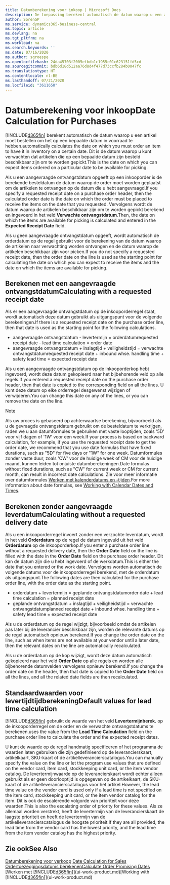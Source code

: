 ```yaml
---
title: Datumberekening voor inkoop | Microsoft Docs
description: De toepassing berekent automatisch de datum waarop u een artikel moet bestellen zodat u het op een bepaalde datum in voorraad hebt. Dit is de datum waarop u kunt verwachten dat artikelen die op een bepaalde datum zijn besteld beschikbaar zijn om te worden gepickt.
author: SorenGP
ms.service: dynamics365-business-central
ms.topic: article
ms.devlang: na
ms.tgt_pltfrm: na
ms.workload: na
ms.search.keywords: ''
ms.date: 07/16/2020
ms.author: sgroespe
ms.openlocfilehash: 24da45703f2005efbdb1c1955c01c623151fd5cd
ms.sourcegitcommit: bdb6d18d512aa76d8d4f477d73ccfb284b0047fc
ms.translationtype: HT
ms.contentlocale: nl-BE
ms.lasthandoff: 07/21/2020
ms.locfileid: "3611650"
---
```

# <a name="date-calculation-for-purchases"></a><span data-ttu-id="e60b2-104">Datumberekening voor inkoop</span><span class="sxs-lookup"><span data-stu-id="e60b2-104">Date Calculation for Purchases</span></span>

[!INCLUDE[d365fin](includes/d365fin_md.md)] <span data-ttu-id="e60b2-105">berekent automatisch de datum waarop u een artikel moet bestellen om het op een bepaalde datum in voorraad te hebben.</span><span class="sxs-lookup"><span data-stu-id="e60b2-105">automatically calculates the date on which you must order an item to have it in inventory on a certain date.</span></span> <span data-ttu-id="e60b2-106">Dit is de datum waarop u kunt verwachten dat artikelen die op een bepaalde datum zijn besteld beschikbaar zijn om te worden gepickt.</span><span class="sxs-lookup"><span data-stu-id="e60b2-106">This is the date on which you can expect items ordered on a particular date to be available for picking.</span></span>  

<span data-ttu-id="e60b2-107">Als u een aangevraagde ontvangstdatum opgeeft op een inkooporder is de berekende besteldatum de datum waarop de order moet worden geplaatst om de artikelen te ontvangen op de datum die u hebt aangevraagd.</span><span class="sxs-lookup"><span data-stu-id="e60b2-107">If you specify a requested receipt date on a purchase order header, then the calculated order date is the date on which the order must be placed to receive the items on the date that you requested.</span></span> <span data-ttu-id="e60b2-108">Vervolgens wordt de datum waarop de artikelen beschikbaar zijn om te worden gepickt berekend en ingevoerd in het veld **Verwachte ontvangstdatum**.</span><span class="sxs-lookup"><span data-stu-id="e60b2-108">Then, the date on which the items are available for picking is calculated and entered in the **Expected Receipt Date** field.</span></span>  

<span data-ttu-id="e60b2-109">Als u geen aangevraagde ontvangstdatum opgeeft, wordt automatisch de orderdatum op de regel gebruikt voor de berekening van de datum waarop de artikelen naar verwachting worden ontvangen en de datum waarop de artikelen beschikbaar zijn voor picken.</span><span class="sxs-lookup"><span data-stu-id="e60b2-109">If you do not specify a requested receipt date, then the order date on the line is used as the starting point for calculating the date on which you can expect to receive the items and the date on which the items are available for picking.</span></span>  

## <a name="calculating-with-a-requested-receipt-date"></a><span data-ttu-id="e60b2-110">Berekenen met een aangevraagde ontvangstdatum</span><span class="sxs-lookup"><span data-stu-id="e60b2-110">Calculating with a requested receipt date</span></span>

<span data-ttu-id="e60b2-111">Als er een aangevraagde ontvangstdatum op de inkooporderregel staat, wordt automatisch deze datum gebruikt als uitgangspunt voor de volgende berekeningen.</span><span class="sxs-lookup"><span data-stu-id="e60b2-111">If there is a requested receipt date on the purchase order line, then that date is used as the starting point for the following calculations.</span></span>  

- <span data-ttu-id="e60b2-112">aangevraagde ontvangstdatum - levertermijn = orderdatum</span><span class="sxs-lookup"><span data-stu-id="e60b2-112">requested receipt date - lead time calculation = order date</span></span>  
- <span data-ttu-id="e60b2-113">aangevraagde ontvangstdatum + inslagtijd + veiligheidstijd = verwachte ontvangstdatum</span><span class="sxs-lookup"><span data-stu-id="e60b2-113">requested receipt date + inbound whse. handling time + safety lead time = expected receipt date</span></span>  

<span data-ttu-id="e60b2-114">Als u een aangevraagde ontvangstdatum op de inkooporderkop hebt ingevoerd, wordt deze datum gekopieerd naar het bijbehorende veld op alle regels.</span><span class="sxs-lookup"><span data-stu-id="e60b2-114">If you entered a requested receipt date on the purchase order header, then that date is copied to the corresponding field on all the lines.</span></span> <span data-ttu-id="e60b2-115">U kunt deze datum op elke orderregel desgewenst wijzigen of verwijderen.</span><span class="sxs-lookup"><span data-stu-id="e60b2-115">You can change this date on any of the lines, or you can remove the date on the line.</span></span>  

> [!NOTE]
> <span data-ttu-id="e60b2-116">Als uw proces is gebaseerd op achterwaartse berekening, bijvoorbeeld als u de gevraagde ontvangstdatum gebruikt om de besteldatum te verkrijgen, raden we u aan datumformules te gebruiken met vaste looptijden, zoals '5D' voor vijf dagen of '1W' voor een week.</span><span class="sxs-lookup"><span data-stu-id="e60b2-116">If your process is based on backward calculation, for example, if you use the requested receipt date to get the order date, we recommend that you use date formulas that have fixed durations, such as "5D" for five days or "1W" for one week.</span></span> <span data-ttu-id="e60b2-117">Datumformules zonder vaste duur, zoals 'CW' voor de huidige week of CM voor de huidige maand, kunnen leiden tot onjuiste datumberekeningen.</span><span class="sxs-lookup"><span data-stu-id="e60b2-117">Date formulas without fixed durations, such as "CW" for current week or CM for current month, can result in incorrect date calculations.</span></span> <span data-ttu-id="e60b2-118">Zie voor meer informatie over datumformules [Werken met kalenderdatums en -tijden](ui-enter-date-ranges.md).</span><span class="sxs-lookup"><span data-stu-id="e60b2-118">For more information about date formulas, see [Working with Calendar Dates and Times](ui-enter-date-ranges.md).</span></span>

## <a name="calculating-without-a-requested-delivery-date"></a><span data-ttu-id="e60b2-119">Berekenen zonder aangevraagde leverdatum</span><span class="sxs-lookup"><span data-stu-id="e60b2-119">Calculating without a requested delivery date</span></span>

<span data-ttu-id="e60b2-120">Als u een inkooporderregel invoert zonder een verzochte leverdatum, wordt in het veld **Orderdatum** op de regel de datum ingevuld uit het veld **Orderdatum** op de inkooporderkop.</span><span class="sxs-lookup"><span data-stu-id="e60b2-120">If you enter a purchase order line without a requested delivery date, then the **Order Date** field on the line is filled with the date in the **Order Date** field on the purchase order header.</span></span> <span data-ttu-id="e60b2-121">Dit kan de datum zijn die u hebt ingevoerd of de werkdatum.</span><span class="sxs-lookup"><span data-stu-id="e60b2-121">This is either the date that you entered or the work date.</span></span> <span data-ttu-id="e60b2-122">Vervolgens worden automatisch de volgende datums voor de inkooporderregel berekend, met de orderdatum als uitgangspunt.</span><span class="sxs-lookup"><span data-stu-id="e60b2-122">The following dates are then calculated for the purchase order line, with the order date as the starting point.</span></span>  

- <span data-ttu-id="e60b2-123">orderdatum + levertermijn = geplande ontvangstdatum</span><span class="sxs-lookup"><span data-stu-id="e60b2-123">order date + lead time calculation = planned receipt date</span></span>  
- <span data-ttu-id="e60b2-124">geplande ontvangstdatum + inslagtijd + veiligheidstijd = verwachte ontvangstdatum</span><span class="sxs-lookup"><span data-stu-id="e60b2-124">planned receipt date + inbound whse. handling time + safety lead time = expected receipt date</span></span>  

<span data-ttu-id="e60b2-125">Als u de orderdatum op de regel wijzigt, bijvoorbeeld omdat de artikelen pas later bij de leverancier beschikbaar zijn, worden de relevante datums op de regel automatisch opnieuw berekend.</span><span class="sxs-lookup"><span data-stu-id="e60b2-125">If you change the order date on the line, such as when items are not available at your vendor until a later date, then the relevant dates on the line are automatically recalculated.</span></span>  

<span data-ttu-id="e60b2-126">Als u de orderdatum op de kop wijzigt, wordt deze datum automatisch gekopieerd naar het veld **Order Date** op alle regels en worden alle bijbehorende datumvelden vervolgens opnieuw berekend.</span><span class="sxs-lookup"><span data-stu-id="e60b2-126">If you change the order date on the header, then that date is copied to the **Order Date** field on all the lines, and all the related date fields are then recalculated.</span></span>  

## <a name="default-values-for-lead-time-calculation"></a><span data-ttu-id="e60b2-127">Standaardwaarden voor levertijdtijdberekening</span><span class="sxs-lookup"><span data-stu-id="e60b2-127">Default values for lead time calculation</span></span>

[!INCLUDE[d365fin](includes/d365fin_md.md)] <span data-ttu-id="e60b2-128">gebruikt de waarde van het veld **Levertermijnberek.** op de inkooporderregel om de order en de verwachte ontvangstdatums te berekenen.</span><span class="sxs-lookup"><span data-stu-id="e60b2-128">uses the value from the **Lead Time Calculation** field on the purchase order line to calculate the order and the expected receipt dates.</span></span>  

<span data-ttu-id="e60b2-129">U kunt de waarde op de regel handmatig specificeren of het programma de waarden laten gebruiken die zijn gedefinieerd op de leverancierskaart, artikelkaart, SKU-kaart of de artikelleverancierscatalogus.</span><span class="sxs-lookup"><span data-stu-id="e60b2-129">You can manually specify the value on the line or let the program use values that are defined on the vendor card, item card, stockkeeping unit card, or the item vendor catalog.</span></span>
<span data-ttu-id="e60b2-130">De levertermijnwaarde op de leverancierskaart wordt echter alleen gebruikt als er geen doorlooptijd is opgegeven op de artikelkaart, de SKU-kaart of de artikelleverancierscatalogus voor het artikel.</span><span class="sxs-lookup"><span data-stu-id="e60b2-130">However, the lead time value on the vendor card is used only if a lead time is not specified on the item card, stockkeeping unit card, or the item vendor catalog for the item.</span></span> <span data-ttu-id="e60b2-131">Dit is ook de escalerende volgorde van prioriteit voor deze waarden.</span><span class="sxs-lookup"><span data-stu-id="e60b2-131">This is also the escalating order of priority for these values.</span></span> <span data-ttu-id="e60b2-132">Als ze allemaal worden verstrekt, heeft de levertermijn van de leverancierskaart de laagste prioriteit en heeft de levertermijn van de artikelleverancierscatalogus de hoogste prioriteit.</span><span class="sxs-lookup"><span data-stu-id="e60b2-132">If they are all provided, the lead time from the vendor card has the lowest priority, and the lead time from the item vendor catalog has the highest priority.</span></span>  

## <a name="see-also"></a><span data-ttu-id="e60b2-133">Zie ook</span><span class="sxs-lookup"><span data-stu-id="e60b2-133">See Also</span></span>

<span data-ttu-id="e60b2-134">[Datumberekening voor verkoop](sales-date-calculation-for-sales.md) </span><span class="sxs-lookup"><span data-stu-id="e60b2-134">[Date Calculation for Sales](sales-date-calculation-for-sales.md) </span></span>  
[<span data-ttu-id="e60b2-135">Ordertoezeggingsdatums berekenen</span><span class="sxs-lookup"><span data-stu-id="e60b2-135">Calculate Order Promising Dates</span></span>](sales-how-to-calculate-order-promising-dates.md)  
<span data-ttu-id="e60b2-136">[Werken met [!INCLUDE[d365fin](includes/d365fin_md.md)]](ui-work-product.md)</span><span class="sxs-lookup"><span data-stu-id="e60b2-136">[Working with [!INCLUDE[d365fin](includes/d365fin_md.md)]](ui-work-product.md)</span></span>  
